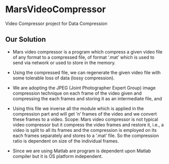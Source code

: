 # MarsVideoCompressor
Video Compressor project for Data Compression

Our Solution
------------

* Mars video compressor is a program which compress a given video file
of any format to a compressed file, of format ‘.mat’ which is used to send
via network or used to store in the memory.

* Using the compressed file, we
can regenerate the given video file with some tolerable loss of data (lossy
compression).

* We are adopting the JPEG (Joint Photographer Expert Group) image
compression technique on each frame of the video given and compressing
the each frames and storing it as an intermediate file, and 

* Using this file we inverse all the module which is applied in the compression
part and will get ‘n’ frames of the video and we convert these frames to a video.
Scope: Mars video compressor is not typical video compressor but it
compress the video frames and restore it, i.e., a video is split to all its frames
and the compression is employed on its each frames separately and stores to
a ‘.mat’ file. So the compression ratio is dependent on size of the individual
frames.

* Since we are using Matlab are program is dependent upon Matlab
compiler but it is OS platform independent.


